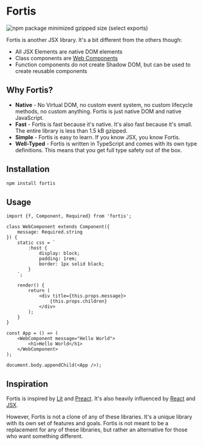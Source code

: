 # Fortis

![npm package minimized gzipped size (select exports)](https://img.shields.io/bundlejs/size/fortis)

Fortis is another JSX library. It's a bit different from the others though:

* All JSX Elements are native DOM elements
* Class components are [Web Components](https://developer.mozilla.org/en-US/docs/Web/Web_Components)
* Function components do not create Shadow DOM, but can be used to create reusable components

## Why Fortis?

* **Native** - No Virtual DOM, no custom event system, no custom lifecycle methods, no custom anything. Fortis is just native DOM and native JavaScript.
* **Fast** - Fortis is fast because it's native. It's also fast because it's small. The entire library is less than 1.5 kB gzipped.
* **Simple** - Fortis is easy to learn. If you know JSX, you know Fortis.
* **Well-Typed** - Fortis is written in TypeScript and comes with its own type definitions. This means that you get full type safety out of the box.

## Installation

```bash
npm install fortis
```

## Usage

```tsx filename="demo.tsx"
import {f, Component, Required} from 'fortis';

class WebComponent extends Component({
    message: Required.string
}) {
    static css = `
        :host {
            display: block;
            padding: 1rem;
            border: 1px solid black;
        }
    `;

    render() {
        return (
            <div title={this.props.message}>
                {this.props.children}
            </div>
        );
    }
}

const App = () => (
    <WebComponent message="Hello World">
        <h1>Hello World</h1>
    </WebComponent>
);

document.body.appendChild(<App />);
```

## Inspiration

Fortis is inspired by [Lit](https://lit.dev) and [Preact](https://preactjs.com/). It's also heavily influenced by [React](https://react.dev) and [JSX](https://facebook.github.io/jsx/).

However, Fortis is not a clone of any of these libraries. It's a unique library with its own set of features and goals. Fortis is not meant to be a replacement for any of these libraries, but rather an alternative for those who want something different.